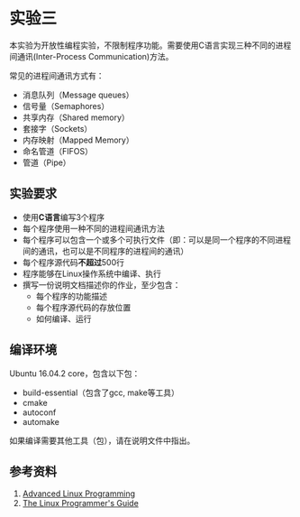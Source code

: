 # 实验三

本实验为开放性编程实验，不限制程序功能。需要使用C语言实现三种不同的进程间通讯(Inter-Process Communication)方法。

常见的进程间通讯方式有：

* 消息队列（Message queues）
* 信号量（Semaphores）
* 共享内存（Shared memory）
* 套接字（Sockets）
* 内存映射（Mapped Memory）
* 命名管道（FIFOS）
* 管道（Pipe）

## 实验要求

* 使用**C语言**编写3个程序
* 每个程序使用一种不同的进程间通讯方法
* 每个程序可以包含一个或多个可执行文件（即：可以是同一个程序的不同进程间的通讯，也可以是不同程序的进程间的通讯）
* 每个程序源代码**不超过**500行
* 程序能够在Linux操作系统中编译、执行
* 撰写一份说明文档描述你的作业，至少包含：
  - 每个程序的功能描述
  - 每个程序源代码的存放位置
  - 如何编译、运行

## 编译环境

Ubuntu 16.04.2 core，包含以下包：

* build-essential（包含了gcc, make等工具）
* cmake
* autoconf
* automake

如果编译需要其他工具（包），请在说明文件中指出。

## 参考资料

1. [Advanced Linux Programming](http://advancedlinuxprogramming.com/alp-folder/alp-ch05-ipc.pdf)
2. [The Linux Programmer's Guide](http://tldp.org/LDP/lpg/node7.html)